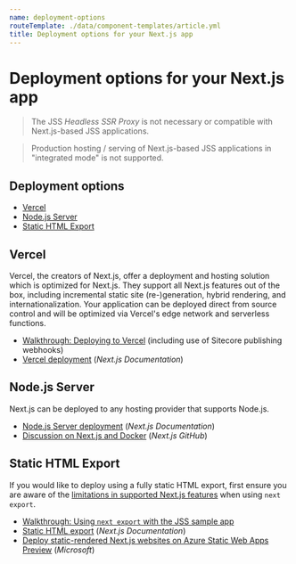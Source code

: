 ```yaml
---
name: deployment-options
routeTemplate: ./data/component-templates/article.yml
title: Deployment options for your Next.js app
---
```

<!-- omit in toc -->
# Deployment options for your Next.js app

> The JSS _Headless SSR Proxy_ is not necessary or compatible with Next.js-based JSS applications.

> Production hosting / serving of Next.js-based JSS applications in "integrated mode" is not supported.

<!-- omit in toc -->
## Deployment options
- [Vercel](#vercel)
- [Node.js Server](#nodejs-server)
- [Static HTML Export](#static-html-export)

## Vercel
Vercel, the creators of Next.js, offer a deployment and hosting solution which is optimized for Next.js. They support all Next.js features out of the box, including incremental static site (re-)generation, hybrid rendering, and internationalization. Your application can be deployed direct from source control and will be optimized via Vercel's edge network and serverless functions.

* [Walkthrough: Deploying to Vercel](../vercel/en.md) (including use of Sitecore publishing webhooks)
* [Vercel deployment](https://nextjs.org/docs/deployment#vercel-recommended) (_Next.js Documentation_)

## Node.js Server
Next.js can be deployed to any hosting provider that supports Node.js.

* [Node.js Server deployment](https://nextjs.org/docs/deployment#nodejs-server) (_Next.js Documentation_)
* [Discussion on Next.js and Docker](https://github.com/vercel/next.js/discussions/16995) (_Next.js GitHub_)

## Static HTML Export
If you would like to deploy using a fully static HTML export, first ensure you are aware of the [limitations in supported Next.js features](https://nextjs.org/docs/advanced-features/static-html-export#caveats) when using `next export`.

* [Walkthrough: Using `next export` with the JSS sample app](../export/en.md)
* [Static HTML export](https://nextjs.org/docs/advanced-features/static-html-export) (_Next.js Documentation_)
* [Deploy static-rendered Next.js websites on Azure Static Web Apps Preview](https://docs.microsoft.com/en-us/azure/static-web-apps/deploy-nextjs) (_Microsoft_)